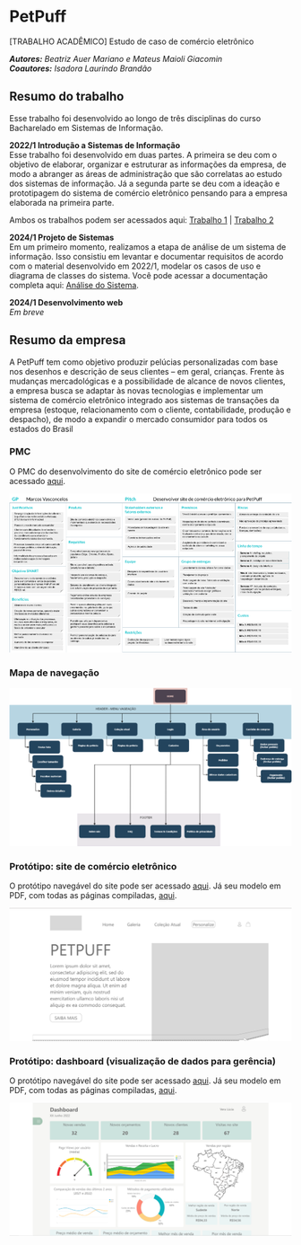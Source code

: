 # PetPuff
[TRABALHO ACADÊMICO] Estudo de caso de comércio eletrônico

***Autores:** Beatriz Auer Mariano e Mateus Maioli Giacomin*<br>
***Coautores:** Isadora Laurindo Brandão*

## Resumo do trabalho
Esse trabalho foi desenvolvido ao longo de três disciplinas do curso Bacharelado em Sistemas de Informação.

**2022/1 Introdução a Sistemas de Informação** <br>
Esse trabalho foi desenvolvido em duas partes.  A primeira se deu com o objetivo de elaborar, organizar e estruturar as informações da empresa, de modo a abranger as áreas de administração que são correlatas ao estudo dos sistemas de informação. Já a segunda parte se deu com a ideação e prototipagem do sistema de comércio eletrônico pensando para a empresa elaborada na primeira parte.

Ambos os trabalhos podem ser acessados aqui:
[Trabalho 1](doc/T1_BeatrizMarianoMateusMaioli.pdf) |
[Trabalho 2](doc/T2_BeatrizMarianoMateusMaioli.pdf)

**2024/1 Projeto de Sistemas**<br>
Em um primeiro momento, realizamos a etapa de análise de um sistema de informação. Isso consistiu em levantar e documentar requisitos de acordo com o material desenvolvido em 2022/1, modelar os casos de uso e diagrama de classes do sistema. Você pode acessar a documentação completa aqui: [Análise do Sistema](doc/Trabalho%201%20-%20Analise.pdf).

**2024/1 Desenvolvimento web**<br>
*Em breve*

## Resumo da empresa

A PetPuff tem como objetivo produzir pelúcias personalizadas com base nos desenhos e   descrição de seus clientes – em geral, crianças. Frente às mudanças mercadológicas e a   possibilidade de alcance de novos clientes, a empresa busca se adaptar às novas tecnologias e  implementar um sistema de comércio eletrônico integrado aos sistemas de transações da  empresa (estoque, relacionamento com o cliente, contabilidade, produção e despacho), de modo  a expandir o mercado consumidor para todos os estados do Brasil

### PMC

O PMC do desenvolvimento do site de comércio eletrônico pode ser acessado [aqui](doc/PetPuff_PMC.pdf).

![PMC](doc/pmc.png)

### Mapa de navegação

![Mapa de navegação do site](doc/sitemap.png)

### Protótipo: site de comércio eletrônico

O protótipo navegável do site pode ser acessado [aqui](https://xd.adobe.com/view/22463702-5310-42eb-8376-3dc1cf223ecd-7715/?fullscreen&hints=off).
Já seu modelo em PDF, com todas as páginas compiladas, [aqui](doc/PetPuff_Site.pdf).

![ImagePlaceholder: site](doc/site.PNG)

### Protótipo: dashboard (visualização de dados para gerência)

O protótipo navegável do site pode ser acessado [aqui](https://xd.adobe.com/view/12fbce01-c52e-4968-b49c-0b4207d0ee0e-47a8/?fullscreen&hints=off).
Já seu modelo em PDF, com todas as páginas compiladas, [aqui](doc/PetPuff_ADM.pdf).

![ImagePlaceholder: Dashboard](/doc/dashboard.PNG)
